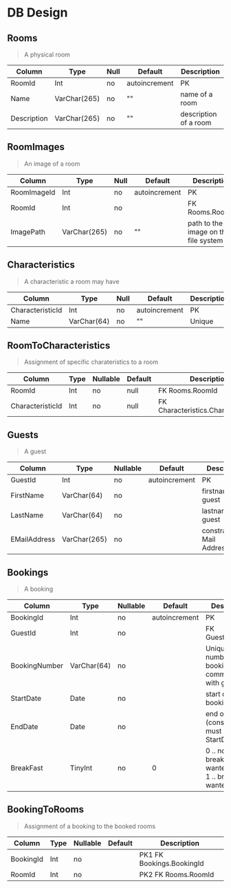 # DB Design

## Rooms
> A physical room

| Column      | Type         | Null | Default       | Description           | 
|-------------|--------------|------|---------------|-----------------------|
| RoomId      | Int          | no   | autoincrement | PK                    |
| Name        | VarChar(265) | no   | ""            | name of a room        |
| Description | VarChar(265) | no   | ""            | description of a room |

## RoomImages
> An image of a room

| Column      | Type         | Null | Default       | Description                          | 
|-------------|--------------|------|---------------|--------------------------------------|
| RoomImageId | Int          | no   | autoincrement | PK                                   |
| RoomId      | Int          | no   |               | FK Rooms.RoomId                      |
| ImagePath   | VarChar(265) | no   | ""            | path to the image on the file system |

## Characteristics
> A characteristic a room may have

| Column           | Type        | Null | Default       | Description | 
|------------------|-------------|------|---------------|-------------|
| CharacteristicId | Int         | no   | autoincrement | PK          |
| Name             | VarChar(64) | no   | ""            | Unique      |

## RoomToCharacteristics
> Assignment of specific charateristics to a room

| Column           | Type | Nullable | Default | Description                         | 
|------------------|------|----------|---------|-------------------------------------|
| RoomId           | Int  | no       | null    | FK Rooms.RoomId                     |
| CharacteristicId | Int  | no       | null    | FK Characteristics.CharacteristicId |

## Guests
> A guest

| Column       | Type         | Nullable | Default       | Description                      | 
|--------------|--------------|----------|---------------|----------------------------------|
| GuestId      | Int          | no       | autoincrement | PK                               |
| FirstName    | VarChar(64)  | no       |               | firstname of guest               |
| LastName     | VarChar(64)  | no       |               | lastname of guest                |
| EMailAddress | VarChar(265) | no       |               | constraint: E-Mail Addressformat |

## Bookings
> A booking

| Column        | Type        | Nullable | Default       | Description                                                 | 
|---------------|-------------|----------|---------------|-------------------------------------------------------------|
| BookingId     | Int         | no       | autoincrement | PK                                                          |
| GuestId       | Int         | no       |               | FK Guests.GuestId                                           |
| BookingNumber | VarChar(64) | no       |               | UniqueKey, number of a booking for communication with guest |
| StartDate     | Date        | no       |               | start of booking                                            |
| EndDate       | Date        | no       |               | end of booking (constraint must be after StartDate)         |
| BreakFast     | TinyInt     | no       | 0             | 0 .. no breakfast wanted<br/>1 .. breakfast wanted          |

## BookingToRooms
> Assignment of a booking to the booked rooms

| Column    | Type | Nullable | Default | Description               | 
|-----------|------|----------|---------|---------------------------|
| BookingId | Int  | no       |         | PK1 FK Bookings.BookingId |
| RoomId    | Int  | no       |         | PK2 FK Rooms.RoomId       |